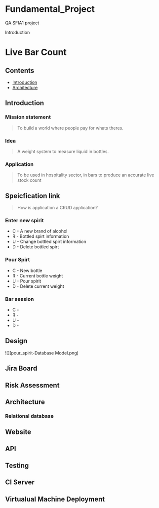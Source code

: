 # Fundamental_Project
QA SFIA1 project

Introduction

# Live Bar Count

## Contents
- [Introduction](#Introduction)
- [Architecture](#Architecture)

## Introduction
### Mission statement
> To build a world where people pay for whats theres.
### Idea
> A weight system to measure liquid in bottles.
### Application
> To be used in hospitality sector, in bars to produce an accurate live stock count

## Speicfication link
> How is application a CRUD application?

### Enter new spirit
* C - A new brand of alcohol 
* R - Bottled spirt information
* U - Change bottled spirt information
* D - Delete bottled spirt

### Pour Spirt
* C - New bottle
* R - Current bottle weight
* U - Pour spirit
* D - Delete current weight

### Bar session
* C - 
* R -
* U - 
* D - 

## Design

![](pour_spirit-Database Model.png)

## Jira Board

## Risk Assessment

## Architecture

### Relational database

## Website

## API

## Testing 

## CI Server 

## Virtualual Machine Deployment


